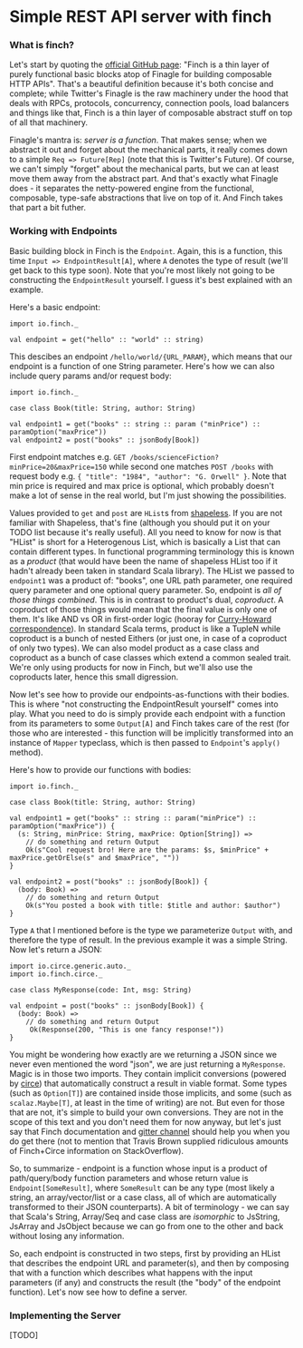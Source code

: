 # Simple REST API server with finch

### What is finch?

Let's start by quoting the [official GitHub page](https://github.com/finagle/finch): "Finch is a thin layer of purely functional basic blocks atop of Finagle for building composable HTTP APIs". That's a beautiful definition because it's both concise and complete; while Twitter's Finagle is the raw machinery under the hood that deals with RPCs, protocols, concurrency, connection pools, load balancers and things like that, Finch is a thin layer of composable abstract stuff on top of all that machinery.

Finagle's mantra is: *server is a function*. That makes sense; when we abstract it out and forget about the mechanical parts, it really comes down to a simple `Req => Future[Rep]` (note that this is Twitter's Future). Of course, we can't simply "forget" about the mechanical parts, but we can at least move them away from the abstract part. And that's exactly what Finagle does - it separates the netty-powered engine from the functional, composable, type-safe abstractions that live on top of it. And Finch takes that part a bit futher.

### Working with Endpoints

Basic building block in Finch is the `Endpoint`. Again, this is a function, this time `Input => EndpointResult[A]`, where `A` denotes the type of result (we'll get back to this type soon). Note that you're most likely not going to be constructing the `EndpointResult` yourself. I guess it's best explained with an example. 

Here's a basic endpoint:

    import io.finch._
    
    val endpoint = get("hello" :: "world" :: string)
    
This descibes an endpoint `/hello/world/{URL_PARAM}`, which means that our endpoint is a function of one String parameter. Here's how we can also include query params and/or request body:

    import io.finch._
    
    case class Book(title: String, author: String)
    
    val endpoint1 = get("books" :: string :: param ("minPrice") :: paramOption("maxPrice"))
    val endpoint2 = post("books" :: jsonBody[Book])

First endpoint matches e.g. `GET /books/scienceFiction?minPrice=20&maxPrice=150` while second one matches `POST /books` with request body e.g. `{ "title": "1984", "author": "G. Orwell" }`. Note that min price is required and max price is optional, which probably doesn't make a lot of sense in the real world, but I'm just showing the possibilities.

Values provided to `get` and `post` are `HList`s from [shapeless](https://github.com/milessabin/shapeless). If you are not familiar with Shapeless, that's fine (although you should put it on your TODO list because it's really useful). All you need to know for now is that "HList" is short for a Heterogenous List, which is basically a List that can contain different types. In functional programming terminology this is known as a *product* (that would have been the name of shapeless HList too if it hadn't already been taken in standard Scala library). The HList we passed to `endpoint1` was a product of: "books", one URL path parameter, one required query parameter and one optional query parameter. So, endpoint is *all of those things combined*. This is in contrast to product's dual, *coproduct*. A coproduct of those things would mean that the final value is only one of them. It's like AND vs OR in first-order logic (hooray for [Curry-Howard correspondence](https://en.wikipedia.org/wiki/Curry%E2%80%93Howard_correspondence)). In standard Scala terms, product is like a TupleN while coproduct is a bunch of nested Eithers (or just one, in case of a coproduct of only two types). We can also model product as a case class and coproduct as a bunch of case classes which extend a common sealed trait. We're only using products for now in Finch, but we'll also use the coproducts later, hence this small digression.

Now let's see how to provide our endpoints-as-functions with their bodies. This is where "not constructing the EndpointResult yourself" comes into play. What you need to do is simply provide each endpoint with a function from its parameters to some `Output[A]` and Finch takes care of the rest (for those who are interested - this function will be implicitly transformed into an instance of `Mapper` typeclass, which is then passed to `Endpoint`'s `apply()` method).

Here's how to provide our functions with bodies:

    import io.finch._
    
    case class Book(title: String, author: String)
    
    val endpoint1 = get("books" :: string :: param("minPrice") :: paramOption("maxPrice")) { 
      (s: String, minPrice: String, maxPrice: Option[String]) =>  
        // do something and return Output
        Ok(s"Cool request bro! Here are the params: $s, $minPrice" + maxPrice.getOrElse(s" and $maxPrice", ""))
    }
    
    val endpoint2 = post("books" :: jsonBody[Book]) {
      (body: Book) => 
        // do something and return Output
        Ok(s"You posted a book with title: $title and author: $author")
    }
    
Type `A` that I mentioned before is the type we parameterize `Output` with, and therefore the type of result. In the previous example it was a simple String. Now let's return a JSON:

    import io.circe.generic.auto._
    import io.finch.circe._

    case class MyResponse(code: Int, msg: String)

    val endpoint = post("books" :: jsonBody[Book]) {
      (body: Book) => 
        // do something and return Output
         Ok(Response(200, "This is one fancy response!"))
    }
    
You might be wondering how exactly are we returning a JSON since we never even mentioned the word "json", we are just returning a `MyResponse`. Magic is in those two imports. They contain implicit conversions (powered by [circe](https://github.com/circe/circe)) that automatically construct a result in viable format. Some types (such as `Option[T]`) are contained inside those implicits, and some (such as `scalaz.Maybe[T]`, at least in the time of writing) are not. But even for those that are not, it's simple to build your own conversions. They are not in the scope of this text and you don't need them for now anyway, but let's just say that Finch documentation and [gitter channel](https://gitter.im/finagle/finch) should help you when you do get there (not to mention that Travis Brown supplied ridiculous amounts of Finch+Circe information on StackOverflow).

So, to summarize - endpoint is a function whose input is a product of path/query/body function parameters and whose return value is `Endpoint[SomeResult]`, where `SomeResult` can be any type (most likely a string, an array/vector/list or a case class, all of which are automatically transformed to their JSON counterparts). A bit of terminology - we can say that Scala's String, Array/Seq and case class are *isomorphic* to JsString, JsArray and JsObject because we can go from one to the other and back without losing any information. 

So, each endpoint is constructed in two steps, first by providing an HList that describes the endpoint URL and parameter(s), and then by composing that with a function which describes what happens with the input parameters (if any) and constructs the result (the "body" of the endpoint function). Let's now see how to define a server.

### Implementing the Server

[TODO]

